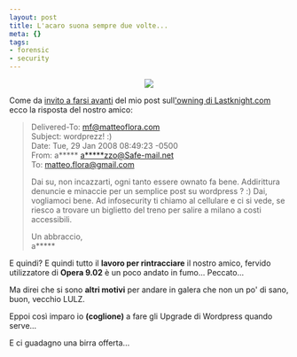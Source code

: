 ```yaml
--- 
layout: post
title: L'acaro suona sempre due volte...
meta: {}
tags: 
- forensic
- security
---
```

<center>
<img src="/download/acarus.jpg">
</center>

Come da [invito a farsi avanti](http://www.lastknight.com/2008/01/29/di-nuovo-hackerato/) del mio post sull['owning di Lastknight.com](http://www.lastknight.com/2008/01/29/di-nuovo-hackerato/) ecco la risposta del nostro amico:  
                                                                                                                                                                                                                                                                 
> Delivered-To: mf@matteoflora.com  
> Subject: wordprezz! :)  
> Date: Tue, 29 Jan 2008 08:49:23 -0500  
> From: a***** <a*****zzo@Safe-mail.net>  
> To: matteo.flora@gmail.com  
>  
> Dai su, non incazzarti, ogni tanto essere ownato fa bene. Addirittura denuncie e minaccie per un semplice post su wordpress ? :) Dai, vogliamoci bene. Ad infosecurity ti chiamo al cellulare e ci si vede, se riesco a trovare un biglietto del treno per salire a milano a costi accessibili.  
>  
> Un abbraccio,  
> a*****  
  
E quindi? E quindi tutto il **lavoro per rintracciare** il nostro amico, fervido utilizzatore di **Opera 9.02** è un poco andato in fumo... Peccato...  
  
Ma direi che si sono **altri motivi** per andare in galera che non un po' di sano, buon, vecchio LULZ.  
  
Eppoi così imparo io **(coglione)** a fare gli Upgrade di Wordpress quando serve...  
  
E ci guadagno una birra offerta... 
